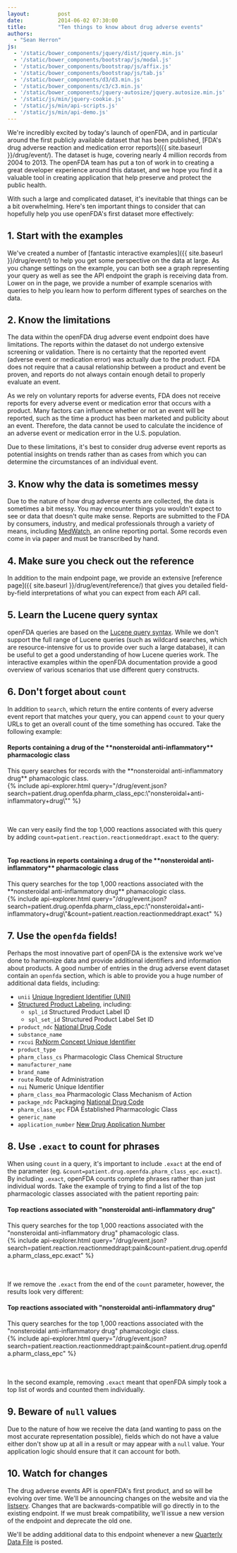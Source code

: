 ```yaml
---
layout:         post
date:           2014-06-02 07:30:00
title:          "Ten things to know about drug adverse events"
authors:
  - "Sean Herron"
js:
  - '/static/bower_components/jquery/dist/jquery.min.js'
  - '/static/bower_components/bootstrap/js/modal.js'
  - '/static/bower_components/bootstrap/js/affix.js'
  - '/static/bower_components/bootstrap/js/tab.js'
  - '/static/bower_components/d3/d3.min.js'
  - '/static/bower_components/c3/c3.min.js'
  - '/static/bower_components/jquery-autosize/jquery.autosize.min.js'
  - '/static/js/min/jquery-cookie.js'
  - '/static/js/min/api-scripts.js'
  - '/static/js/min/api-demo.js'
---
```


We're incredibly excited by today's launch of openFDA, and in particular around the first publicly available dataset that has been published, [FDA's drug adverse reaction and medication error reports]({{ site.baseurl }}/drug/event/). The dataset is huge, covering nearly 4 million records from 2004 to 2013. The openFDA team has put a ton of work in to creating a great developer experience around this dataset, and we hope you find it a valuable tool in creating application that help preserve and protect the public health.

With such a large and complicated dataset, it's inevitable that things can be a bit overwhelming. Here's ten important things to consider that can hopefully help you use openFDA's first dataset more effectively:

## 1. Start with the examples
We've created a number of [fantastic interactive examples]({{ site.baseurl }}/drug/event/) to help you get some perspective on the data at large. As you change settings on the example, you can both see a graph representing your query as well as see the API endpoint the graph is receiving data from. Lower on in the page, we provide a number of example scenarios with queries to help you learn how to perform different types of searches on the data.

## 2. Know the limitations
The data within the openFDA drug adverse event endpoint does have limitations. The reports within the dataset do not undergo extensive screening or validation. There is no certainty that the reported event (adverse event or medication error) was actually due to the product. FDA does not require that a causal relationship between a product and event be proven, and reports do not always contain enough detail to properly evaluate an event.

As we rely on voluntary reports for adverse events, FDA does not receive reports for every adverse event or medication error that occurs with a product. Many factors can influence whether or not an event will be reported, such as the time a product has been marketed and publicity about an event. Therefore, the data cannot be used to calculate the incidence of an adverse event or medication error in the U.S. population.

Due to these limitations, it's best to consider drug adverse event reports as potential insights on trends rather than as cases from which you can determine the circumstances of an individual event.

## 3. Know why the data is sometimes messy
Due to the nature of how drug adverse events are collected, the data is sometimes a bit messy. You may encounter things you wouldn't expect to see or data that doesn't quite make sense. Reports are submitted to the FDA by consumers, industry, and medical professionals through a variety of means, including [MedWatch](http://www.fda.gov/Safety/MedWatch/default.htm), an online reporting portal. Some records even come in via paper and must be transcribed by hand. 

## 4. Make sure you check out the reference
In addition to the main endpoint page, we provide an extensive [reference page]({{ site.baseurl }}/drug/event/reference/) that gives you detailed field-by-field interpretations of what you can expect from each API call.

## 5. Learn the Lucene query syntax
openFDA queries are based on the [Lucene query syntax](https://lucene.apache.org/core/3_6_1/queryparsersyntax.html). While we don't support the full range of Lucene queries (such as wildcard searches, which are resource-intensive for us to provide over such a large database), it can be useful to get a good understanding of how Lucene queries work. The interactive examples within the openFDA documentation provide a good overview of various scenarios that use different query constructs.

## 6. Don't forget about `count`
In addition to `search`, which return the entire contents of every adverse event report that matches your query, you can append `count` to your query URLs to get an overall count of the time something has occured. Take the following example:

<div class="api-explorer">
<div class="query">
<h4 class="query-title">Reports containing a drug of the **nonsteroidal anti-inflammatory** pharmacologic class</h4>
<div class="query-description">This query searches for records with the **nonsteroidal anti-inflammatory drug** phamacologic class.
</div>
</div>
<div class="explorer">
{% include api-explorer.html query="/drug/event.json?search=patient.drug.openfda.pharm_class_epc:\"nonsteroidal+anti-inflammatory+drug\"" %}
</div>
</div>

<br><br>
We can very easily find the top 1,000 reactions associated with this query by adding `count=patient.reaction.reactionmeddrapt.exact` to the query:
<br><br>

<div class="api-explorer">
<div class="query">
<h4 class="query-title">Top reactions in reports containing a drug of the **nonsteroidal anti-inflammatory** pharmacologic class</h4>
<div class="query-description">This query searches for the top 1,000 reactions associated with the **nonsteroidal anti-inflammatory drug** phamacologic class.
</div>
</div>
<div class="explorer">
{% include api-explorer.html query="/drug/event.json?search=patient.drug.openfda.pharm_class_epc:\"nonsteroidal+anti-inflammatory+drug\"&count=patient.reaction.reactionmeddrapt.exact" %}
</div>
</div>

## 7. Use the `openfda` fields!
Perhaps the most innovative part of openFDA is the extensive work we've done to harmonize data and provide additional identifiers and information about products. A good number of entries in the drug adverse event dataset contain an `openfda` section, which is able to provide you a huge number of additional data fields, including:

- `unii` [Unique Ingredient Identifier (UNII)](http://www.fda.gov/ForIndustry/DataStandards/SubstanceRegistrationSystem-UniqueIngredientIdentifierUNII/default.htm)
- [Structured Product Labeling](http://www.fda.gov/ForIndustry/DataStandards/StructuredProductLabeling/default.htm), including:
  - `spl_id` Structured Product Label ID
  - `spl_set_id` Structured Product Label Set ID
- `product_ndc` [National Drug Code](http://www.fda.gov/Drugs/InformationOnDrugs/ucm142438.htm)
- `substance_name`
- `rxcui` [RxNorm Concept Unique Identifier](https://www.nlm.nih.gov/research/umls/rxnorm/overview.html)
- `product_type`
- `pharm_class_cs` Pharmacologic Class Chemical Structure
- `manufacturer_name`
- `brand_name`
- `route` Route of Administration
- `nui` Numeric Unique Identifier
- `pharm_class_moa` Pharmacologic Class Mechanism of Action
- `package_ndc` Packaging [National Drug Code](http://www.fda.gov/Drugs/InformationOnDrugs/ucm142438.htm)
- `pharm_class_epc` FDA Established Pharmacologic Class
- `generic_name`
- `application_number` [New Drug Application Number](http://www.fda.gov/Drugs/DevelopmentApprovalProcess/HowDrugsareDevelopedandApproved/ApprovalApplications/NewDrugApplicationNDA/default.htm)

## 8. Use `.exact` to count for phrases
When using `count` in a query, it's important to include `.exact` at the end of the parameter (eg. `&count=patient.drug.openfda.pharm_class_epc.exact`). By including `.exact`, openFDA counts complete phrases rather than just individual words. Take the example of trying to find a list of the top pharmacologic classes associated with the patient reporting pain:


<div class="api-explorer">
<div class="query">
<h4 class="query-title">Top reactions associated with "nonsteroidal anti-inflammatory drug"</h4>
<div class="query-description">This query searches for the top 1,000 reactions associated with the "nonsteroidal anti-inflammatory drug" phamacologic class.
</div>
</div>
<div class="explorer">
{% include api-explorer.html query="/drug/event.json?search=patient.reaction.reactionmeddrapt:pain&count=patient.drug.openfda.pharm_class_epc.exact" %}
</div>
</div>
<br><br>

If we remove the `.exact` from the end of the `count` parameter, however, the results look very different:

<div class="api-explorer">
<div class="query">
<h4 class="query-title">Top reactions associated with "nonsteroidal anti-inflammatory drug"</h4>
<div class="query-description">This query searches for the top 1,000 reactions associated with the "nonsteroidal anti-inflammatory drug" phamacologic class.
</div>
</div>
<div class="explorer">
{% include api-explorer.html query="/drug/event.json?search=patient.reaction.reactionmeddrapt:pain&count=patient.drug.openfda.pharm_class_epc" %}
</div>
</div>
<br><br>

In the second example, removing `.exact` meant that openFDA simply took a top list of words and counted them individually.

## 9. Beware of `null` values
Due to the nature of how we receive the data (and wanting to pass on the most accurate representation possible), fields which do not have a value either don't show up at all in a result or may appear with a `null` value. Your application logic should ensure that it can account for both.

## 10. Watch for changes
The drug adverse events API is openFDA's first product, and so will be evolving over time. We'll be announcing changes on the website and via the [listserv](https://list.nih.gov/cgi-bin/wa.exe?A0=openfda). Changes that are backwards-compatible will go directly in to the existing endpoint. If we must break compatibility, we'll issue a new version of the endpoint and deprecate the old one.

We'll be adding additional data to this endpoint whenever a new [Quarterly Data File](http://www.fda.gov/Drugs/GuidanceComplianceRegulatoryInformation/Surveillance/AdverseDrugEffects/ucm082193.htm) is posted. 
